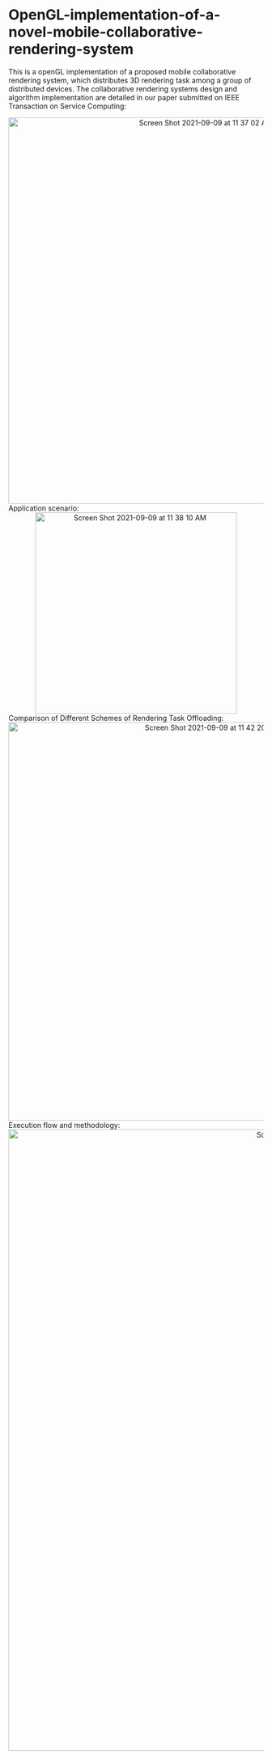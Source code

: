 # OpenGL-implementation-of-a-novel-mobile-collaborative-rendering-system

This is a openGL implementation of a proposed mobile collaborative rendering system, which distributes 3D rendering task among a group of distributed devices. The collaborative rendering systems design and algorithm implementation are detailed in our paper submitted on IEEE Transaction on Service Computing:

<div align=center><img width="764" alt="Screen Shot 2021-09-09 at 11 37 02 AM" src="https://user-images.githubusercontent.com/37515653/132717215-fb20d461-abd9-472e-9126-a1f8e6b6f74c.png">

  
<div align=left> Application scenario:
  
<div align=center><img width="398" alt="Screen Shot 2021-09-09 at 11 38 10 AM" src="https://user-images.githubusercontent.com/37515653/132717434-a17594fb-cb46-4143-beca-c4a39dc6fb6f.png">



<div align=left>Comparison of Different Schemes of Rendering Task Offloading:
  
<div align=center><img width="788" alt="Screen Shot 2021-09-09 at 11 42 20 AM" src="https://user-images.githubusercontent.com/37515653/132718187-c28cb3a3-ba46-448a-a2f6-670fcba461d3.png">

<div align=left>Execution flow and methodology:
  
<div align=center><img width="1229" alt="Screen Shot 2021-09-09 at 11 45 25 AM" src="https://user-images.githubusercontent.com/37515653/132718760-6b4133a0-340b-4922-a581-d4959b646def.png">
